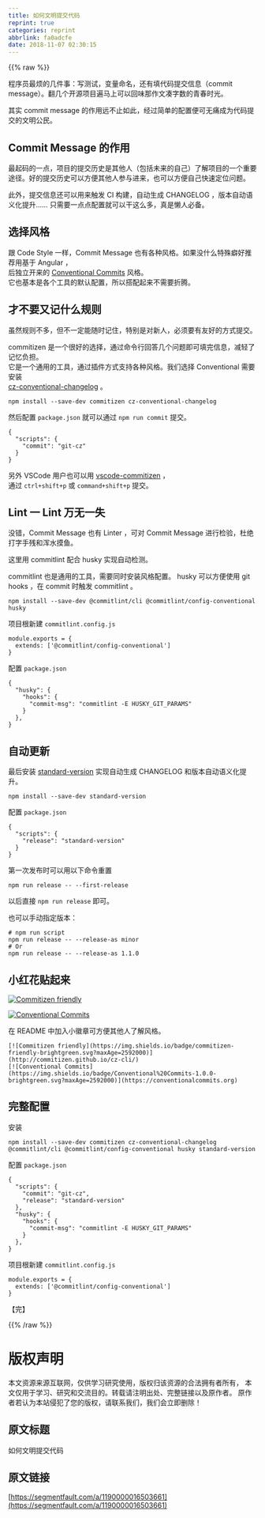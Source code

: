 ```yaml
---
title: 如何文明提交代码
reprint: true
categories: reprint
abbrlink: fa0adcfe
date: 2018-11-07 02:30:15
---
```


{{% raw %}}
<p>&#x7A0B;&#x5E8F;&#x5458;&#x6700;&#x70E6;&#x7684;&#x51E0;&#x4EF6;&#x4E8B;&#xFF1A;&#x5199;&#x6D4B;&#x8BD5;&#xFF0C;&#x53D8;&#x91CF;&#x547D;&#x540D;&#xFF0C;&#x8FD8;&#x6709;&#x586B;&#x4EE3;&#x7801;&#x63D0;&#x4EA4;&#x4FE1;&#x606F;&#xFF08;commit message&#xFF09;&#x3002;&#x7FFB;&#x51E0;&#x4E2A;&#x5F00;&#x6E90;&#x9879;&#x76EE;&#x904D;&#x9A6C;&#x4E0A;&#x53EF;&#x4EE5;&#x56DE;&#x5473;&#x90A3;&#x4F5C;&#x6587;&#x51D1;&#x5B57;&#x6570;&#x7684;&#x9752;&#x6625;&#x65F6;&#x5149;&#x3002;</p><p>&#x5176;&#x5B9E; commit message &#x7684;&#x4F5C;&#x7528;&#x8FDC;&#x4E0D;&#x6B62;&#x5982;&#x6B64;&#xFF0C;&#x7ECF;&#x8FC7;&#x7B80;&#x5355;&#x7684;&#x914D;&#x7F6E;&#x4FBF;&#x53EF;&#x65E0;&#x75DB;&#x6210;&#x4E3A;&#x4EE3;&#x7801;&#x63D0;&#x4EA4;&#x7684;&#x6587;&#x660E;&#x516C;&#x6C11;&#x3002;</p><h2 id="articleHeader0">Commit Message &#x7684;&#x4F5C;&#x7528;</h2><p>&#x6700;&#x8D77;&#x7801;&#x7684;&#x4E00;&#x70B9;&#xFF0C;&#x9879;&#x76EE;&#x7684;&#x63D0;&#x4EA4;&#x5386;&#x53F2;&#x662F;&#x5176;&#x4ED6;&#x4EBA;&#xFF08;&#x5305;&#x62EC;&#x672A;&#x6765;&#x7684;&#x81EA;&#x5DF1;&#xFF09;&#x4E86;&#x89E3;&#x9879;&#x76EE;&#x7684;&#x4E00;&#x4E2A;&#x91CD;&#x8981;&#x9014;&#x5F84;&#x3002;&#x597D;&#x7684;&#x63D0;&#x4EA4;&#x5386;&#x53F2;&#x53EF;&#x4EE5;&#x65B9;&#x4FBF;&#x5176;&#x4ED6;&#x4EBA;&#x53C2;&#x4E0E;&#x8FDB;&#x6765;&#xFF0C;&#x4E5F;&#x53EF;&#x4EE5;&#x65B9;&#x4FBF;&#x81EA;&#x5DF1;&#x5FEB;&#x901F;&#x5B9A;&#x4F4D;&#x95EE;&#x9898;&#x3002;</p><p>&#x6B64;&#x5916;&#xFF0C;&#x63D0;&#x4EA4;&#x4FE1;&#x606F;&#x8FD8;&#x53EF;&#x4EE5;&#x7528;&#x6765;&#x89E6;&#x53D1; CI &#x6784;&#x5EFA;&#xFF0C;&#x81EA;&#x52A8;&#x751F;&#x6210; CHANGELOG &#xFF0C;&#x7248;&#x672C;&#x81EA;&#x52A8;&#x8BED;&#x4E49;&#x5316;&#x63D0;&#x5347;&#x2026;&#x2026; &#x53EA;&#x9700;&#x8981;&#x4E00;&#x70B9;&#x70B9;&#x914D;&#x7F6E;&#x5C31;&#x53EF;&#x4EE5;&#x5E72;&#x8FD9;&#x4E48;&#x591A;&#xFF0C;&#x771F;&#x662F;&#x61D2;&#x4EBA;&#x5FC5;&#x5907;&#x3002;</p><h2 id="articleHeader1">&#x9009;&#x62E9;&#x98CE;&#x683C;</h2><p>&#x8DDF; Code Style &#x4E00;&#x6837;&#xFF0C;Commit Message &#x4E5F;&#x6709;&#x5404;&#x79CD;&#x98CE;&#x683C;&#x3002;&#x5982;&#x679C;&#x6CA1;&#x4EC0;&#x4E48;&#x7279;&#x6B8A;&#x7656;&#x597D;&#x63A8;&#x8350;&#x7528;&#x57FA;&#x4E8E; Angular &#xFF0C;<br>&#x540E;&#x72EC;&#x7ACB;&#x5F00;&#x6765;&#x7684; <a href="https://www.conventionalcommits.org/" rel="nofollow noreferrer" target="_blank">Conventional Commits</a> &#x98CE;&#x683C;&#x3002;<br>&#x5B83;&#x4E5F;&#x57FA;&#x672C;&#x662F;&#x5404;&#x4E2A;&#x5DE5;&#x5177;&#x7684;&#x9ED8;&#x8BA4;&#x914D;&#x7F6E;&#xFF0C;&#x6240;&#x4EE5;&#x642D;&#x914D;&#x8D77;&#x6765;&#x4E0D;&#x9700;&#x8981;&#x6298;&#x817E;&#x3002;</p><h2 id="articleHeader2">&#x624D;&#x4E0D;&#x8981;&#x53C8;&#x8BB0;&#x4EC0;&#x4E48;&#x89C4;&#x5219;</h2><p>&#x867D;&#x7136;&#x89C4;&#x5219;&#x4E0D;&#x591A;&#xFF0C;&#x4F46;&#x4E0D;&#x4E00;&#x5B9A;&#x80FD;&#x968F;&#x65F6;&#x8BB0;&#x4F4F;&#xFF0C;&#x7279;&#x522B;&#x662F;&#x5BF9;&#x65B0;&#x4EBA;&#xFF0C;&#x5FC5;&#x987B;&#x8981;&#x6709;&#x53CB;&#x597D;&#x7684;&#x65B9;&#x5F0F;&#x63D0;&#x4EA4;&#x3002;</p><p>commitizen &#x662F;&#x4E00;&#x4E2A;&#x5F88;&#x597D;&#x7684;&#x9009;&#x62E9;&#xFF0C;&#x901A;&#x8FC7;&#x547D;&#x4EE4;&#x884C;&#x56DE;&#x7B54;&#x51E0;&#x4E2A;&#x95EE;&#x9898;&#x5373;&#x53EF;&#x586B;&#x5B8C;&#x4FE1;&#x606F;&#xFF0C;&#x51CF;&#x8F7B;&#x4E86;&#x8BB0;&#x5FC6;&#x8D1F;&#x62C5;&#x3002;<br>&#x5B83;&#x662F;&#x4E00;&#x4E2A;&#x901A;&#x7528;&#x7684;&#x5DE5;&#x5177;&#xFF0C;&#x901A;&#x8FC7;&#x63D2;&#x4EF6;&#x65B9;&#x5F0F;&#x652F;&#x6301;&#x5404;&#x79CD;&#x98CE;&#x683C;&#x3002;&#x6211;&#x4EEC;&#x9009;&#x62E9; Conventional &#x9700;&#x8981;&#x5B89;&#x88C5;<br><a href="https://github.com/commitizen/cz-cli#adapters" rel="nofollow noreferrer" target="_blank">cz-conventional-changelog</a> &#x3002;</p><div class="widget-codetool" style="display:none"><div class="widget-codetool--inner"><span class="selectCode code-tool" data-toggle="tooltip" data-placement="top" title="" data-original-title="&#x5168;&#x9009;"></span> <span type="button" class="copyCode code-tool" data-toggle="tooltip" data-placement="top" data-clipboard-text="npm install --save-dev commitizen cz-conventional-changelog" title="" data-original-title="&#x590D;&#x5236;"></span> <span type="button" class="saveToNote code-tool" data-toggle="tooltip" data-placement="top" title="" data-original-title="&#x653E;&#x8FDB;&#x7B14;&#x8BB0;"></span></div></div><pre class="hljs q"><code style="word-break:break-word;white-space:initial">npm install --<span class="hljs-built_in">save</span>-<span class="hljs-built_in">dev</span> commitizen cz-conventional-changelog</code></pre><p>&#x7136;&#x540E;&#x914D;&#x7F6E; <code>package.json</code> &#x5C31;&#x53EF;&#x4EE5;&#x901A;&#x8FC7; <code>npm run commit</code> &#x63D0;&#x4EA4;&#x3002;</p><div class="widget-codetool" style="display:none"><div class="widget-codetool--inner"><span class="selectCode code-tool" data-toggle="tooltip" data-placement="top" title="" data-original-title="&#x5168;&#x9009;"></span> <span type="button" class="copyCode code-tool" data-toggle="tooltip" data-placement="top" data-clipboard-text="{
  &quot;scripts&quot;: {
    &quot;commit&quot;: &quot;git-cz&quot;
  }
}" title="" data-original-title="&#x590D;&#x5236;"></span> <span type="button" class="saveToNote code-tool" data-toggle="tooltip" data-placement="top" title="" data-original-title="&#x653E;&#x8FDB;&#x7B14;&#x8BB0;"></span></div></div><pre class="json hljs"><code class="json">{
  <span class="hljs-attr">&quot;scripts&quot;</span>: {
    <span class="hljs-attr">&quot;commit&quot;</span>: <span class="hljs-string">&quot;git-cz&quot;</span>
  }
}</code></pre><p>&#x53E6;&#x5916; VSCode &#x7528;&#x6237;&#x4E5F;&#x53EF;&#x4EE5;&#x7528; <a href="https://github.com/KnisterPeter/vscode-commitizen" rel="nofollow noreferrer" target="_blank">vscode-commitizen</a> &#xFF0C;<br>&#x901A;&#x8FC7; <code>ctrl+shift+p</code> &#x6216; <code>command+shift+p</code> &#x63D0;&#x4EA4;&#x3002;</p><h2 id="articleHeader3">Lint &#x4E00; Lint &#x4E07;&#x65E0;&#x4E00;&#x5931;</h2><p>&#x6CA1;&#x9519;&#xFF0C;Commit Message &#x4E5F;&#x6709; Linter &#xFF0C;&#x53EF;&#x5BF9; Commit Message &#x8FDB;&#x884C;&#x68C0;&#x9A8C;&#xFF0C;&#x675C;&#x7EDD;&#x6253;&#x5B57;&#x624B;&#x6B8B;&#x548C;&#x6D51;&#x6C34;&#x6478;&#x9C7C;&#x3002;</p><p>&#x8FD9;&#x91CC;&#x7528; commitlint &#x914D;&#x5408; husky &#x5B9E;&#x73B0;&#x81EA;&#x52A8;&#x68C0;&#x6D4B;&#x3002;</p><p>commitlint &#x4E5F;&#x662F;&#x901A;&#x7528;&#x7684;&#x5DE5;&#x5177;&#xFF0C;&#x9700;&#x8981;&#x540C;&#x65F6;&#x5B89;&#x88C5;&#x98CE;&#x683C;&#x914D;&#x7F6E;&#x3002; husky &#x53EF;&#x4EE5;&#x65B9;&#x4FBF;&#x4F7F;&#x7528; git hooks &#xFF0C;&#x5728; commit &#x65F6;&#x89E6;&#x53D1; commitlint &#x3002;</p><div class="widget-codetool" style="display:none"><div class="widget-codetool--inner"><span class="selectCode code-tool" data-toggle="tooltip" data-placement="top" title="" data-original-title="&#x5168;&#x9009;"></span> <span type="button" class="copyCode code-tool" data-toggle="tooltip" data-placement="top" data-clipboard-text="npm install --save-dev @commitlint/cli @commitlint/config-conventional husky" title="" data-original-title="&#x590D;&#x5236;"></span> <span type="button" class="saveToNote code-tool" data-toggle="tooltip" data-placement="top" title="" data-original-title="&#x653E;&#x8FDB;&#x7B14;&#x8BB0;"></span></div></div><pre class="hljs coffeescript"><code style="word-break:break-word;white-space:initial"><span class="hljs-built_in">npm</span> install --save-dev @commitlint/cli @commitlint/config-conventional husky</code></pre><p>&#x9879;&#x76EE;&#x6839;&#x65B0;&#x5EFA; <code>commitlint.config.js</code></p><div class="widget-codetool" style="display:none"><div class="widget-codetool--inner"><span class="selectCode code-tool" data-toggle="tooltip" data-placement="top" title="" data-original-title="&#x5168;&#x9009;"></span> <span type="button" class="copyCode code-tool" data-toggle="tooltip" data-placement="top" data-clipboard-text="module.exports = {
  extends: [&apos;@commitlint/config-conventional&apos;]
}" title="" data-original-title="&#x590D;&#x5236;"></span> <span type="button" class="saveToNote code-tool" data-toggle="tooltip" data-placement="top" title="" data-original-title="&#x653E;&#x8FDB;&#x7B14;&#x8BB0;"></span></div></div><pre class="javascript hljs"><code class="javascript"><span class="hljs-built_in">module</span>.exports = {
  <span class="hljs-attr">extends</span>: [<span class="hljs-string">&apos;@commitlint/config-conventional&apos;</span>]
}</code></pre><p>&#x914D;&#x7F6E; <code>package.json</code></p><div class="widget-codetool" style="display:none"><div class="widget-codetool--inner"><span class="selectCode code-tool" data-toggle="tooltip" data-placement="top" title="" data-original-title="&#x5168;&#x9009;"></span> <span type="button" class="copyCode code-tool" data-toggle="tooltip" data-placement="top" data-clipboard-text="{
  &quot;husky&quot;: {
    &quot;hooks&quot;: {
      &quot;commit-msg&quot;: &quot;commitlint -E HUSKY_GIT_PARAMS&quot;
    }
  },
}" title="" data-original-title="&#x590D;&#x5236;"></span> <span type="button" class="saveToNote code-tool" data-toggle="tooltip" data-placement="top" title="" data-original-title="&#x653E;&#x8FDB;&#x7B14;&#x8BB0;"></span></div></div><pre class="json hljs"><code class="json">{
  <span class="hljs-attr">&quot;husky&quot;</span>: {
    <span class="hljs-attr">&quot;hooks&quot;</span>: {
      <span class="hljs-attr">&quot;commit-msg&quot;</span>: <span class="hljs-string">&quot;commitlint -E HUSKY_GIT_PARAMS&quot;</span>
    }
  },
}</code></pre><h2 id="articleHeader4">&#x81EA;&#x52A8;&#x66F4;&#x65B0;</h2><p>&#x6700;&#x540E;&#x5B89;&#x88C5; <a href="https://github.com/conventional-changelog/standard-version" rel="nofollow noreferrer" target="_blank">standard-version</a> &#x5B9E;&#x73B0;&#x81EA;&#x52A8;&#x751F;&#x6210; CHANGELOG &#x548C;&#x7248;&#x672C;&#x81EA;&#x52A8;&#x8BED;&#x4E49;&#x5316;&#x63D0;&#x5347;&#x3002;</p><div class="widget-codetool" style="display:none"><div class="widget-codetool--inner"><span class="selectCode code-tool" data-toggle="tooltip" data-placement="top" title="" data-original-title="&#x5168;&#x9009;"></span> <span type="button" class="copyCode code-tool" data-toggle="tooltip" data-placement="top" data-clipboard-text="npm install --save-dev standard-version" title="" data-original-title="&#x590D;&#x5236;"></span> <span type="button" class="saveToNote code-tool" data-toggle="tooltip" data-placement="top" title="" data-original-title="&#x653E;&#x8FDB;&#x7B14;&#x8BB0;"></span></div></div><pre class="hljs q"><code style="word-break:break-word;white-space:initial">npm install --<span class="hljs-built_in">save</span>-<span class="hljs-built_in">dev</span> standard-version</code></pre><p>&#x914D;&#x7F6E; <code>package.json</code></p><div class="widget-codetool" style="display:none"><div class="widget-codetool--inner"><span class="selectCode code-tool" data-toggle="tooltip" data-placement="top" title="" data-original-title="&#x5168;&#x9009;"></span> <span type="button" class="copyCode code-tool" data-toggle="tooltip" data-placement="top" data-clipboard-text="{
  &quot;scripts&quot;: {
    &quot;release&quot;: &quot;standard-version&quot;
  }
}" title="" data-original-title="&#x590D;&#x5236;"></span> <span type="button" class="saveToNote code-tool" data-toggle="tooltip" data-placement="top" title="" data-original-title="&#x653E;&#x8FDB;&#x7B14;&#x8BB0;"></span></div></div><pre class="json hljs"><code class="json">{
  <span class="hljs-attr">&quot;scripts&quot;</span>: {
    <span class="hljs-attr">&quot;release&quot;</span>: <span class="hljs-string">&quot;standard-version&quot;</span>
  }
}</code></pre><p>&#x7B2C;&#x4E00;&#x6B21;&#x53D1;&#x5E03;&#x65F6;&#x53EF;&#x4EE5;&#x7528;&#x4EE5;&#x4E0B;&#x547D;&#x4EE4;&#x91CD;&#x7F6E;</p><div class="widget-codetool" style="display:none"><div class="widget-codetool--inner"><span class="selectCode code-tool" data-toggle="tooltip" data-placement="top" title="" data-original-title="&#x5168;&#x9009;"></span> <span type="button" class="copyCode code-tool" data-toggle="tooltip" data-placement="top" data-clipboard-text="npm run release -- --first-release" title="" data-original-title="&#x590D;&#x5236;"></span> <span type="button" class="saveToNote code-tool" data-toggle="tooltip" data-placement="top" title="" data-original-title="&#x653E;&#x8FDB;&#x7B14;&#x8BB0;"></span></div></div><pre class="hljs arduino"><code style="word-break:break-word;white-space:initial">npm <span class="hljs-built_in">run</span> <span class="hljs-built_in">release</span> -- --first-<span class="hljs-built_in">release</span></code></pre><p>&#x4EE5;&#x540E;&#x76F4;&#x63A5; <code>npm run release</code> &#x5373;&#x53EF;&#x3002;</p><p>&#x4E5F;&#x53EF;&#x4EE5;&#x624B;&#x52A8;&#x6307;&#x5B9A;&#x7248;&#x672C;&#xFF1A;</p><div class="widget-codetool" style="display:none"><div class="widget-codetool--inner"><span class="selectCode code-tool" data-toggle="tooltip" data-placement="top" title="" data-original-title="&#x5168;&#x9009;"></span> <span type="button" class="copyCode code-tool" data-toggle="tooltip" data-placement="top" data-clipboard-text="# npm run script
npm run release -- --release-as minor
# Or
npm run release -- --release-as 1.1.0" title="" data-original-title="&#x590D;&#x5236;"></span> <span type="button" class="saveToNote code-tool" data-toggle="tooltip" data-placement="top" title="" data-original-title="&#x653E;&#x8FDB;&#x7B14;&#x8BB0;"></span></div></div><pre class="hljs arduino"><code><span class="hljs-meta"># npm run script</span>
npm <span class="hljs-built_in">run</span> <span class="hljs-built_in">release</span> -- --<span class="hljs-built_in">release</span>-as minor
# Or
npm <span class="hljs-built_in">run</span> <span class="hljs-built_in">release</span> -- --<span class="hljs-built_in">release</span>-as <span class="hljs-number">1.1</span><span class="hljs-number">.0</span></code></pre><h2 id="articleHeader5">&#x5C0F;&#x7EA2;&#x82B1;&#x8D34;&#x8D77;&#x6765;</h2><p><a href="http://commitizen.github.io/cz-cli/" rel="nofollow noreferrer" target="_blank"><span class="img-wrap"><img data-src="/img/remote/1460000016507937" src="https://static.alili.tech/img/remote/1460000016507937" alt="Commitizen friendly" title="Commitizen friendly" style="cursor:pointer;display:inline"></span></a></p><p><a href="https://conventionalcommits.org" rel="nofollow noreferrer" target="_blank"><span class="img-wrap"><img data-src="/img/remote/1460000016507938" src="https://static.alili.tech/img/remote/1460000016507938" alt="Conventional Commits" title="Conventional Commits" style="cursor:pointer"></span></a></p><p>&#x5728; README &#x4E2D;&#x52A0;&#x5165;&#x5C0F;&#x5FBD;&#x7AE0;&#x53EF;&#x65B9;&#x4FBF;&#x5176;&#x4ED6;&#x4EBA;&#x4E86;&#x89E3;&#x98CE;&#x683C;&#x3002;</p><div class="widget-codetool" style="display:none"><div class="widget-codetool--inner"><span class="selectCode code-tool" data-toggle="tooltip" data-placement="top" title="" data-original-title="&#x5168;&#x9009;"></span> <span type="button" class="copyCode code-tool" data-toggle="tooltip" data-placement="top" data-clipboard-text="[![Commitizen friendly](https://img.shields.io/badge/commitizen-friendly-brightgreen.svg?maxAge=2592000)](http://commitizen.github.io/cz-cli/)
[![Conventional Commits](https://img.shields.io/badge/Conventional%20Commits-1.0.0-brightgreen.svg?maxAge=2592000)](https://conventionalcommits.org)" title="" data-original-title="&#x590D;&#x5236;"></span> <span type="button" class="saveToNote code-tool" data-toggle="tooltip" data-placement="top" title="" data-original-title="&#x653E;&#x8FDB;&#x7B14;&#x8BB0;"></span></div></div><pre class="hljs markdown"><code>[<span class="hljs-string">![Commitizen friendly</span>](<span class="hljs-link">https://img.shields.io/badge/commitizen-friendly-brightgreen.svg?maxAge=2592000</span>)](<span class="hljs-link">http://commitizen.github.io/cz-cli/</span>)
[<span class="hljs-string">![Conventional Commits</span>](<span class="hljs-link">https://img.shields.io/badge/Conventional%20Commits-1.0.0-brightgreen.svg?maxAge=2592000</span>)](<span class="hljs-link">https://conventionalcommits.org</span>)</code></pre><h2 id="articleHeader6">&#x5B8C;&#x6574;&#x914D;&#x7F6E;</h2><p>&#x5B89;&#x88C5;</p><div class="widget-codetool" style="display:none"><div class="widget-codetool--inner"><span class="selectCode code-tool" data-toggle="tooltip" data-placement="top" title="" data-original-title="&#x5168;&#x9009;"></span> <span type="button" class="copyCode code-tool" data-toggle="tooltip" data-placement="top" data-clipboard-text="npm install --save-dev commitizen cz-conventional-changelog @commitlint/cli @commitlint/config-conventional husky standard-version" title="" data-original-title="&#x590D;&#x5236;"></span> <span type="button" class="saveToNote code-tool" data-toggle="tooltip" data-placement="top" title="" data-original-title="&#x653E;&#x8FDB;&#x7B14;&#x8BB0;"></span></div></div><pre class="hljs coffeescript"><code style="word-break:break-word;white-space:initial"><span class="hljs-built_in">npm</span> install --save-dev commitizen cz-conventional-changelog @commitlint/cli @commitlint/config-conventional husky standard-version</code></pre><p>&#x914D;&#x7F6E; <code>package.json</code></p><div class="widget-codetool" style="display:none"><div class="widget-codetool--inner"><span class="selectCode code-tool" data-toggle="tooltip" data-placement="top" title="" data-original-title="&#x5168;&#x9009;"></span> <span type="button" class="copyCode code-tool" data-toggle="tooltip" data-placement="top" data-clipboard-text="{
  &quot;scripts&quot;: {
    &quot;commit&quot;: &quot;git-cz&quot;,
    &quot;release&quot;: &quot;standard-version&quot;
  },
  &quot;husky&quot;: {
    &quot;hooks&quot;: {
      &quot;commit-msg&quot;: &quot;commitlint -E HUSKY_GIT_PARAMS&quot;
    }
  },
}" title="" data-original-title="&#x590D;&#x5236;"></span> <span type="button" class="saveToNote code-tool" data-toggle="tooltip" data-placement="top" title="" data-original-title="&#x653E;&#x8FDB;&#x7B14;&#x8BB0;"></span></div></div><pre class="json hljs"><code class="json">{
  <span class="hljs-attr">&quot;scripts&quot;</span>: {
    <span class="hljs-attr">&quot;commit&quot;</span>: <span class="hljs-string">&quot;git-cz&quot;</span>,
    <span class="hljs-attr">&quot;release&quot;</span>: <span class="hljs-string">&quot;standard-version&quot;</span>
  },
  <span class="hljs-attr">&quot;husky&quot;</span>: {
    <span class="hljs-attr">&quot;hooks&quot;</span>: {
      <span class="hljs-attr">&quot;commit-msg&quot;</span>: <span class="hljs-string">&quot;commitlint -E HUSKY_GIT_PARAMS&quot;</span>
    }
  },
}</code></pre><p>&#x9879;&#x76EE;&#x6839;&#x65B0;&#x5EFA; <code>commitlint.config.js</code></p><div class="widget-codetool" style="display:none"><div class="widget-codetool--inner"><span class="selectCode code-tool" data-toggle="tooltip" data-placement="top" title="" data-original-title="&#x5168;&#x9009;"></span> <span type="button" class="copyCode code-tool" data-toggle="tooltip" data-placement="top" data-clipboard-text="module.exports = {
  extends: [&apos;@commitlint/config-conventional&apos;]
}" title="" data-original-title="&#x590D;&#x5236;"></span> <span type="button" class="saveToNote code-tool" data-toggle="tooltip" data-placement="top" title="" data-original-title="&#x653E;&#x8FDB;&#x7B14;&#x8BB0;"></span></div></div><pre class="javascript hljs"><code class="javascript"><span class="hljs-built_in">module</span>.exports = {
  <span class="hljs-attr">extends</span>: [<span class="hljs-string">&apos;@commitlint/config-conventional&apos;</span>]
}</code></pre><p>&#x3010;&#x5B8C;&#x3011;</p>
{{% /raw %}}

# 版权声明
本文资源来源互联网，仅供学习研究使用，版权归该资源的合法拥有者所有，
本文仅用于学习、研究和交流目的。转载请注明出处、完整链接以及原作者。
原作者若认为本站侵犯了您的版权，请联系我们，我们会立即删除！

## 原文标题
如何文明提交代码

## 原文链接
[https://segmentfault.com/a/1190000016503661](https://segmentfault.com/a/1190000016503661)

